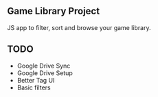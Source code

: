 ## Game Library Project
JS app to filter, sort and browse your game library.

## TODO
* Google Drive Sync
* Google Drive Setup
* Better Tag UI
* Basic filters
